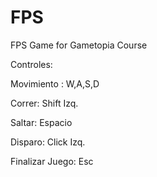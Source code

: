 # FPS
FPS Game for Gametopia Course

Controles:

Movimiento : W,A,S,D

Correr: Shift Izq.

Saltar: Espacio

Disparo: Click Izq.

Finalizar Juego: Esc
